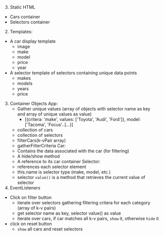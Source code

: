 3. Static HTML
  - Cars container
  - Selectors container
2. Templates:
  - A car display template
    - image
    - make
    - model
    - price
    - year
  - A selector template of selectors containing unique data points
    - makes
    - models
    - years
    - price
3. Container Objects
  App:
    - Gather unique values (array of objects with selector name as key and array of unique values as value)
      - [{critera: 'make', values: ['Toyota', 'Audi', 'Ford']}, model: ['Tacoma', 'Focus'..]...}]
    - collection of cars
    - collection of selectors
    - filterCars(k-vPair array)
    - gatherFilterCriteria 
  Car:
    - Contains the data associated with the car (for filtering)
    - A hide/show method
    - A reference to its car container
  Selector:
    - references each selector element
    - this.name is selector type (make, model, etc.)
    - selector `value()` is a method that retrieves the current value of selector
4. EventListeners
  - Click on filter button 
    - iterate over selectors gathering filtering critera for each category (array of k-v pairs)
    - get selector name as key, selector value() as value
    - iterate over cars, if car matches all k-v pairs, `show` it, otherwise `hide` it 
  - click on reset button
    - `show` all cars and reset selectors
